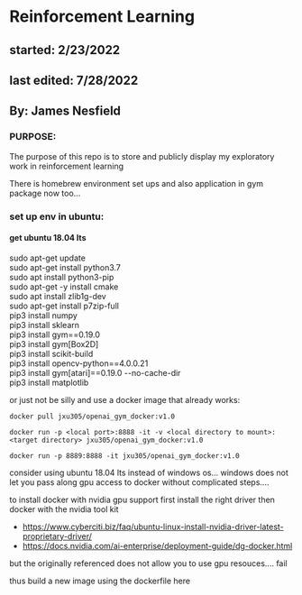# Reinforcement Learning

## started: 2/23/2022
## last edited: 7/28/2022

## By: James Nesfield

### PURPOSE: 
The purpose of this repo is to store and publicly display my exploratory work in reinforcement learning 

There is homebrew environment set ups and also application in gym package now too...

### set up env in ubuntu:<br>
#### get ubuntu 18.04 lts
sudo apt-get update<br>
sudo apt-get install python3.7<br>
sudo apt install python3-pip<br>
sudo apt-get -y install cmake<br>
sudo apt install zlib1g-dev<br>
sudo apt-get install p7zip-full<br>
pip3 install numpy<br>
pip3 install sklearn<br>
pip3 install gym==0.19.0<br>
pip3 install gym[Box2D]<br>
pip3 install scikit-build<br>
pip3 install opencv-python==4.0.0.21<br>
pip3 install gym[atari]==0.19.0 --no-cache-dir<br>
pip3 install matplotlib<br>

or just not be silly and use a docker image that already works:<br>
```
docker pull jxu305/openai_gym_docker:v1.0 

docker run -p <local port>:8888 -it -v <local directory to mount>:<target directory> jxu305/openai_gym_docker:v1.0

docker run -p 8889:8888 -it jxu305/openai_gym_docker:v1.0
```

consider using ubuntu 18.04 lts instead of windows os... windows does not let you pass along gpu access to docker without complicated steps....

to install docker with nvidia gpu support first install the right driver then docker with the nvidia tool kit
- https://www.cyberciti.biz/faq/ubuntu-linux-install-nvidia-driver-latest-proprietary-driver/
- https://docs.nvidia.com/ai-enterprise/deployment-guide/dg-docker.html

but the originally referenced does not allow you to use gpu resouces.... fail


thus build a new image using the dockerfile here


